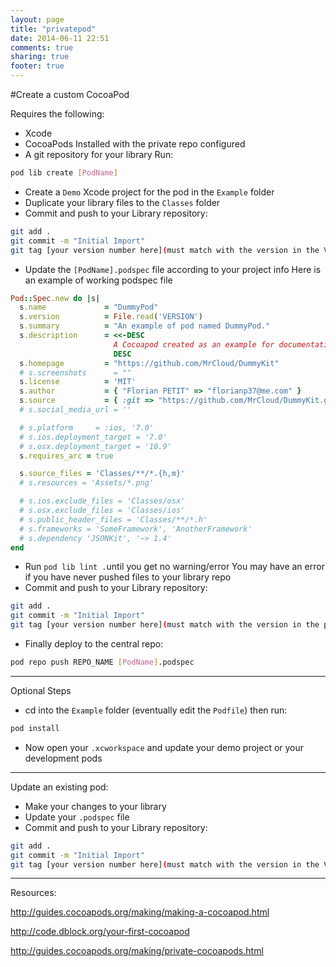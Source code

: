 ```yaml
---
layout: page
title: "privatepod"
date: 2014-06-11 22:51
comments: true
sharing: true
footer: true
---
```


#Create a custom CocoaPod

Requires the following:
  - Xcode
  - CocoaPods Installed with the private repo configured
  - A git repository for your library
Run:
```bash
pod lib create [PodName]
```

- Create a ```Demo``` Xcode project for the pod in the ```Example``` folder
- Duplicate your library files to the ```Classes``` folder
- Commit and push to your Library repository:
```bash
git add .
git commit -m "Initial Import"
git tag [your version number here](must match with the version in the VERSION file)
```
- Update the ```[PodName].podspec``` file according to your project info
Here is an example of working podspec file
```ruby
Pod::Spec.new do |s|
  s.name             = "DummyPod"
  s.version          = File.read('VERSION')
  s.summary          = "An example of pod named DummyPod."
  s.description      = <<-DESC
                       A Cocoapod created as an example for documentation purpose.
                       DESC
  s.homepage         = "https://github.com/MrCloud/DummyKit"
  # s.screenshots      = ""
  s.license          = 'MIT'
  s.author           = { "Florian PETIT" => "florianp37@me.com" }
  s.source           = { :git => "https://github.com/MrCloud/DummyKit.git", :tag => s.version.to_s }
  # s.social_media_url = ''

  # s.platform     = :ios, '7.0'
  # s.ios.deployment_target = '7.0'
  # s.osx.deployment_target = '10.9'
  s.requires_arc = true

  s.source_files = 'Classes/**/*.{h,m}'
  # s.resources = 'Assets/*.png'

  # s.ios.exclude_files = 'Classes/osx'
  # s.osx.exclude_files = 'Classes/ios'
  # s.public_header_files = 'Classes/**/*.h'
  # s.frameworks = 'SomeFramework', 'AnotherFramework'
  # s.dependency 'JSONKit', '~> 1.4'
end
```

- Run ```pod lib lint .```until you get no warning/error
You may have an error if you have never pushed files to your library repo
- Commit and push to your Library repository:
```bash
git add .
git commit -m "Initial Import"
git tag [your version number here](must match with the version in the podspec file)
```

- Finally deploy to the central repo:
```bash
pod repo push REPO_NAME [PodName].podspec
```

---
Optional Steps
- cd into the ```Example``` folder (eventually edit the ```Podfile```) then run:
```bash
pod install
```
- Now open your ```.xcworkspace``` and update your demo project or your development pods

---

Update an existing pod:
- Make your changes to your library
- Update your ```.podspec``` file
- Commit and push to your Library repository:
```bash
git add .
git commit -m "Initial Import"
git tag [your version number here](must match with the version in the VERSION file)
```

---
Resources:

http://guides.cocoapods.org/making/making-a-cocoapod.html

http://code.dblock.org/your-first-cocoapod

http://guides.cocoapods.org/making/private-cocoapods.html
